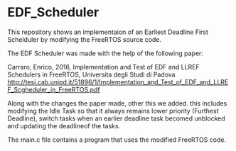 # EDF_Scheduler
This repository shows an implementaion of an Earliest Deadline First Schelduler by modifying the FreeRTOS source code.

The EDF Scheduler was made with the help of the following paper:

Carraro, Enrico, 2016, Implementation and Test of EDF and LLREF Schedulers in FreeRTOS, Universita degli Studi di Padova
http://tesi.cab.unipd.it/51896/1/Implementation_and_Test_of_EDF_and_LLREF_Scgheduler_in_FreeRTOS.pdf

Along with the changes the paper made, other this we added. this includes modifying the Idle Task so that it always remains lower priority (Furthest Deadline), switch tasks when an earlier deadline task becomed unblocked and updating the deadlineof the tasks.

The main.c file contains a program that uses the modified FreeRTOS code.
